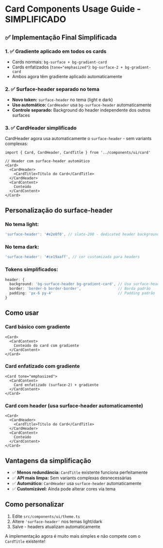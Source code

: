 # Card Components Usage Guide - SIMPLIFICADO

## ✅ Implementação Final Simplificada

### 1. ✅ Gradiente aplicado em todos os cards
- Cards normais: `bg-surface + bg-gradient-card`
- Cards enfatizados (`tone="emphasized"`): `bg-surface-2 + bg-gradient-card`
- Ambos agora têm gradiente aplicado automaticamente

### 2. ✅ Surface-header separado no tema
- **Novo token:** `surface-header` no tema (light e dark)
- **Uso automático:** `CardHeader` usa `bg-surface-header` automaticamente
- **Controle separado:** Background do header independente dos outros surfaces

### 3. ✅ CardHeader simplificado
CardHeader agora usa automaticamente o `surface-header` - sem variants complexas:

```tsx
import { Card, CardHeader, CardTitle } from '../components/ui/card'

// Header com surface-header automático
<Card>
  <CardHeader>
    <CardTitle>Título do Card</CardTitle>
  </CardHeader>
  <CardContent>
    Conteúdo
  </CardContent>
</Card>
```

## Personalização do surface-header

### No tema light:
```typescript
'surface-header': '#e2e8f0', // slate-200 - dedicated header background
```

### No tema dark:
```typescript
'surface-header': '#ce19aaff', // cor customizada para headers
```

### Tokens simplificados:
```typescript
header: {
  background: 'bg-surface-header bg-gradient-card', // Usa surface-header + gradiente
  border: 'border-b border-border',                 // Borda padrão
  padding: 'px-6 py-4'                              // Padding padrão
}
```

## Como usar

### Card básico com gradiente
```tsx
<Card>
  <CardContent>
    Conteúdo do card com gradiente
  </CardContent>
</Card>
```

### Card enfatizado com gradiente
```tsx
<Card tone="emphasized">
  <CardContent>
    Card enfatizado (surface-2) + gradiente
  </CardContent>
</Card>
```

### Card com header (usa surface-header automaticamente)
```tsx
<Card>
  <CardHeader>
    <CardTitle>Título do Card</CardTitle>
  </CardHeader>
  <CardContent>
    Conteúdo
  </CardContent>
</Card>
```

## Vantagens da simplificação

- ✅ **Menos redundância:** `CardTitle` existente funciona perfeitamente
- ✅ **API mais limpa:** Sem variants complexas desnecessárias  
- ✅ **Automático:** `CardHeader` usa `surface-header` automaticamente
- ✅ **Customizável:** Ainda pode alterar cores via tema

## Como personalizar
1. Edite `src/components/ui/theme.ts`
2. Altere `'surface-header'` nos temas light/dark
3. Salve - headers atualizam automaticamente

A implementação agora é muito mais simples e não compete com o `CardTitle` existente!
